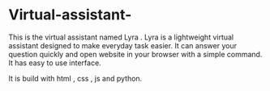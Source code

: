 # Virtual-assistant-
This is the virtual assistant named Lyra .
Lyra is a lightweight virtual assistant designed to make everyday task easier.
It can answer your question quickly and open website in your browser with a simple command.
It has easy to use interface.

It is build with html , css , js and python.
